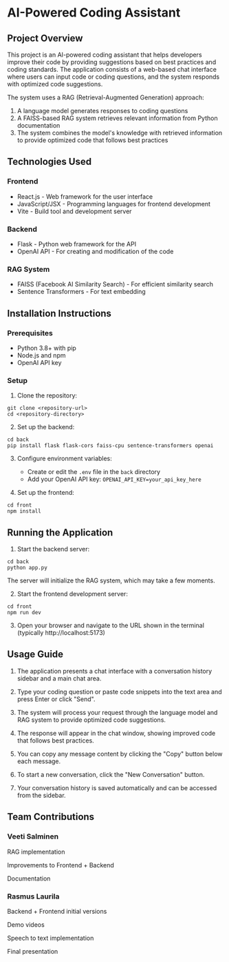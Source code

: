 # AI-Powered Coding Assistant

## Project Overview
This project is an AI-powered coding assistant that helps developers improve their code by providing suggestions based on best practices and coding standards. The application consists of a web-based chat interface where users can input code or coding questions, and the system responds with optimized code suggestions.

The system uses a RAG (Retrieval-Augmented Generation) approach:
1. A language model generates responses to coding questions
2. A FAISS-based RAG system retrieves relevant information from Python documentation
3. The system combines the model's knowledge with retrieved information to provide optimized code that follows best practices

## Technologies Used

### Frontend
- React.js - Web framework for the user interface
- JavaScript/JSX - Programming languages for frontend development
- Vite - Build tool and development server

### Backend
- Flask - Python web framework for the API
- OpenAI API - For creating and modification of the code

### RAG System
- FAISS (Facebook AI Similarity Search) - For efficient similarity search
- Sentence Transformers - For text embedding


## Installation Instructions

### Prerequisites
- Python 3.8+ with pip
- Node.js and npm
- OpenAI API key

### Setup

1. Clone the repository:
```
git clone <repository-url>
cd <repository-directory>
```

2. Set up the backend:
```
cd back
pip install flask flask-cors faiss-cpu sentence-transformers openai
```

3. Configure environment variables:
   - Create or edit the `.env` file in the `back` directory
   - Add your OpenAI API key: `OPENAI_API_KEY=your_api_key_here`

4. Set up the frontend:
```
cd front
npm install
```

## Running the Application

1. Start the backend server:
```
cd back
python app.py
```
The server will initialize the RAG system, which may take a few moments.

2. Start the frontend development server:
```
cd front
npm run dev
```

3. Open your browser and navigate to the URL shown in the terminal (typically http://localhost:5173)

## Usage Guide

1. The application presents a chat interface with a conversation history sidebar and a main chat area.

2. Type your coding question or paste code snippets into the text area and press Enter or click "Send".

3. The system will process your request through the language model and RAG system to provide optimized code suggestions.

4. The response will appear in the chat window, showing improved code that follows best practices.

5. You can copy any message content by clicking the "Copy" button below each message.

6. To start a new conversation, click the "New Conversation" button.

7. Your conversation history is saved automatically and can be accessed from the sidebar.

## Team Contributions

### Veeti Salminen

RAG implementation

Improvements to Frontend + Backend

Documentation

### Rasmus Laurila

Backend + Frontend initial versions

Demo videos

Speech to text implementation

Final presentation
